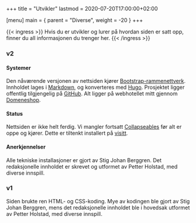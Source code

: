 +++
title = "Utvikler"
lastmod = 2020-07-20T17:00:00+02:00

[menu]
main = { parent = "Diverse", weight = -20 }
+++

{{< ingress >}}
Hvis du er utvikler og lurer på hvordan siden er satt opp, finner du all
informasjonen du trenger her.
{{< /ingress >}}

### v2

#### Systemer

Den nåværende versjonen av nettsiden kjører
[Bootstrap-rammenettverk](https://getbootstrap.com). Innholdet lages i
[Markdown](https://daringfireball.net/projects/markdown/syntax), og
konverteres med [Hugo](https://gohugo.io). Prosjektet ligger offentlig
tilgjengelig på [GitHub](https://github.com/Stigjb/pdog.no). Alt ligger på
webhotellet mitt gjennom [Domeneshop](https://domene.shop).

#### Status  

Nettsiden er ikke helt ferdig. Vi mangler fortsatt
[Collapseables](https://getbootstrap.com/docs/4.5/components/collapse/) før
alt er oppe og kjører. Dette er tiltenkt installert på <a
href="../visit">visitt</a>.

#### Anerkjennelser

Alle tekniske installasjoner er gjort av Stig Johan Berggren. Det
redaksjonelle innholdet er skrevet og utformet av Petter Holstad, med diverse
innspill.

### v1

Siden brukte ren HTML- og CSS-koding. Mye av kodingen ble gjort av Stig Johan
Berggren, mens det redaksjonelle innholdet ble i hovedsak utformet av Petter
Holstad, med diverse innspill.
